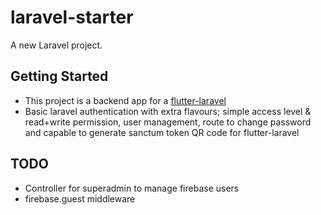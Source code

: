 # laravel-starter

A new Laravel project.

## Getting Started

- This project is a backend app for a [flutter-laravel](https://github.com/arma7x/flutter-laravel)
- Basic laravel authentication with extra flavours; simple access level & read+write permission, user management, route to change password and capable to generate sanctum token QR code for flutter-laravel

## TODO

- Controller for superadmin to manage firebase users
- firebase.guest middleware
